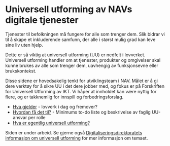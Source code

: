 # Universell utforming av NAVs digitale tjenester

<p class="typo-ingress">Tjenester til befolkningen må fungere for alle som trenger dem. Slik bidrar vi til å skape et inkluderende samfunn, der alle i størst mulig grad kan leve sine liv uten hjelp. 
  
Dette er så viktig at universell utforming (UU) er nedfelt i lovverket. Universell utforming handler om at tjenester, produkter og omgivelser skal kunne brukes av alle som trenger dem, uavhengig av funksjonsevne eller brukskontekst.</p>

Disse sidene er hovedsakelig tenkt for utviklingsteam i NAV. Målet er å gi dere verktøy for å sikre UU i det dere jobber med, og fokus er på Forskriften for Universell Utforming av IKT. Vi håper at innholdet kan være nyttig for flere, og er takknemlig for innspill og forbedringsforslag.

* [Hva gjelder](/hva-gjelder/) - lovverk i dag og fremover?
* [Hvordan få det til?](/hvordan-faa-det-til/) - Minimums to-do liste og beskrivelse av faglig UU-ansvar per rolle
* [Hva er egentlig universell utforming?](/hva-er-uu/)

<alertstripe type="advarsel">Siden er under arbeid. Se gjerne også [Digitaliseringsdirektoratets informasjon om universell utforming](https://uu.difi.no/kva-er-universell-utforming) for mer informasjon om temaet.</alertstripe>

